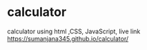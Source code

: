 # calculator
calculator using html ,CSS, JavaScript,
live link 
https://sumanjana345.github.io/calculator/
